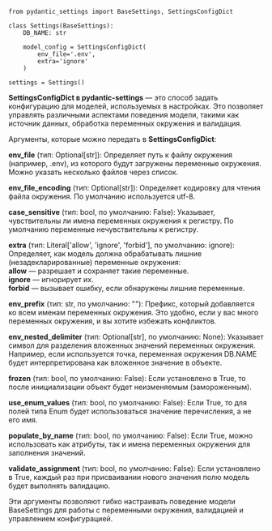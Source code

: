 
```
from pydantic_settings import BaseSettings, SettingsConfigDict

class Settings(BaseSettings):
    DB_NAME: str
    
    model_config = SettingsConfigDict(
        env_file='.env',
        extra='ignore'
    )
    
settings = Settings()
```
**SettingsConfigDict в pydantic-settings** — это способ задать конфигурацию для моделей, используемых в настройках. Это позволяет управлять различными аспектами поведения модели, такими как источник данных, обработка переменных окружения и валидация.

Аргументы, которые можно передать в **SettingsConfigDict**:

**env_file** (тип: Optional[str]):
        Определяет путь к файлу окружения (например, .env), из которого будут загружены переменные окружения. 
Можно указать несколько файлов через список.  

**env_file_encoding** (тип: Optional[str]):
        Определяет кодировку для чтения файла окружения. 
По умолчанию используется utf-8.  

**case_sensitive** (тип: bool, по умолчанию: False):
        Указывает, чувствительны ли имена переменных окружения к регистру. 
По умолчанию переменные нечувствительны к регистру.  

**extra** (тип: Literal['allow', 'ignore', 'forbid'], по умолчанию: ignore):  
        Определяет, как модель должна обрабатывать лишние (незадекларированные)
переменные окружения:  
            **allow** — разрешает и сохраняет такие переменные.  
            **ignore** — игнорирует их.  
            **forbid** — вызывает ошибку, если обнаружены лишние переменные.  

**env_prefix** (тип: str, по умолчанию: ""):
        Префикс, который добавляется ко всем именам переменных окружения. 
Это удобно, если у вас много переменных окружения, 
и вы хотите избежать конфликтов.  

**env_nested_delimiter** (тип: Optional[str], по умолчанию: None):
        Указывает символ для разделения вложенных значений переменных окружения. 
Например, если используется точка, переменная окружения DB.NAME будет 
интерпретирована как вложенное значение в объекте.  

**frozen** (тип: bool, по умолчанию: False):
        Если установлено в True, то после инициализации объект будет 
неизменяемым (замороженным).  

**use_enum_values** (тип: bool, по умолчанию: False):
        Если True, то для полей типа Enum будет использоваться значение 
перечисления, а не его имя.  

**populate_by_name** (тип: bool, по умолчанию: False):
        Если True, можно использовать как атрибуты, 
так и имена переменных окружения для заполнения значений.  

**validate_assignment** (тип: bool, по умолчанию: False):
        Если установлено в True, каждый раз при присваивании 
нового значения полю модель будет выполнять валидацию.  

Эти аргументы позволяют гибко настраивать поведение модели BaseSettings для работы с переменными окружения, валидацией и управлением конфигурацией.


